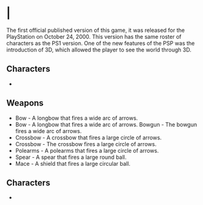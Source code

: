# |  

The first official published version of this game, it was released for the PlayStation on October 24, 2000. This version has the same roster of characters as the PS1 version. One of the new features of the PSP was the introduction of 3D, which allowed the player to see the world through 3D.   
  

## Characters

*       
                                                                                                 
        
                                          
                                                                         
         
      

## Weapons

*   Bow - A longbow that fires a wide arc of arrows.
*   Bow - A longbow that fires a wide arc of arrows.   Bowgun - The bowgun fires a wide arc of arrows.
*   Crossbow - A crossbow that fires a large circle of arrows.
*    Crossbow - The crossbow fires a large circle of arrows.
*   Polearms - A polearms that fires a large circle of arrows.
*   Spear - A spear that fires a large round ball.
*   Mace - A shield that fires a large circular ball.

## Characters

*